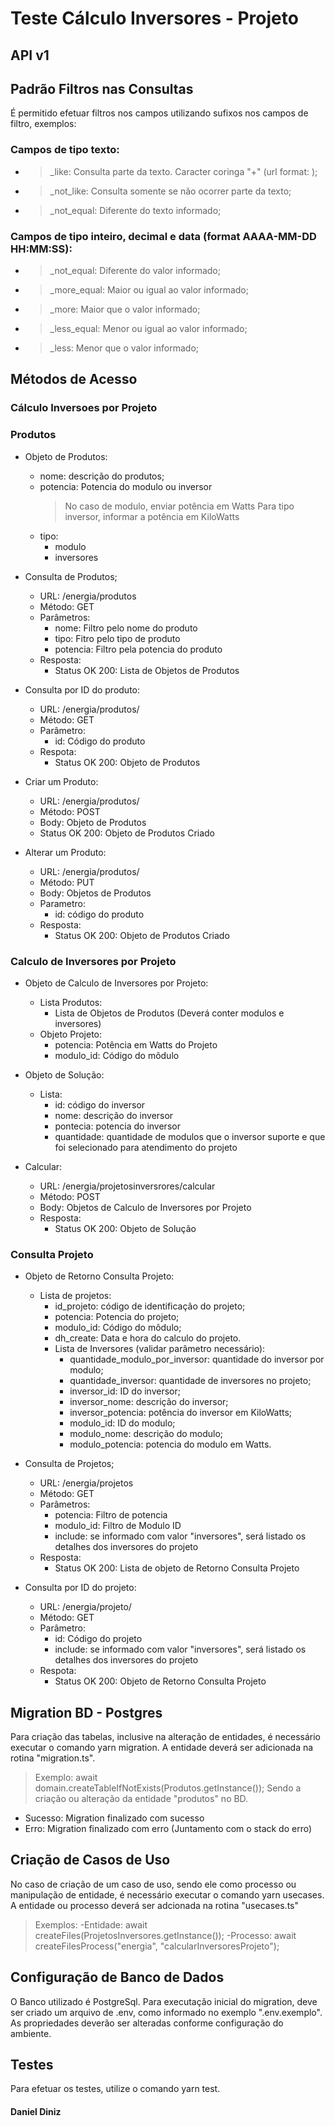 # Teste Cálculo Inversores - Projeto

## API v1 

## Padrão Filtros nas Consultas

É permitido efetuar filtros nos campos utilizando sufixos nos campos de filtro, exemplos:

### Campos de tipo texto:
- > _like: Consulta parte da texto. Caracter coringa "+" (url format: );
- > _not_like: Consulta somente se não ocorrer parte da texto;
- > _not_equal: Diferente do texto informado;

### Campos de tipo inteiro, decimal e data (format AAAA-MM-DD HH:MM:SS):
- > _not_equal: Diferente do valor informado;
- > _more_equal: Maior ou igual ao valor informado;
- > _more: Maior que o valor informado;
- > _less_equal: Menor ou igual ao valor informado;
- > _less: Menor que o valor informado;

## Métodos de Acesso

### Cálculo Inversoes por Projeto

### Produtos
- Objeto de Produtos:
    - nome: descrição do produtos;
    - potencia: Potencia do modulo ou inversor
        > No caso de modulo, enviar potência em Watts
        > Para tipo inversor, informar a potência em KiloWatts    
    - tipo: 
        - modulo
        - inversores

- Consulta de Produtos;
    - URL: /energia/produtos
    - Método: GET
    - Parâmetros:
        - nome: Filtro pelo nome do produto            
        - tipo: Fitro pelo tipo de produto
        - potencia: Filtro pela potencia do produto
    - Resposta: 
        - Status OK 200: Lista de Objetos de Produtos

- Consulta por ID do produto:
    - URL: /energia/produtos/<id>
    - Método: GET
    - Parâmetro:
        - id: Código do produto
    - Respota:
        - Status OK 200: Objeto de Produtos

- Criar um Produto:
    - URL: /energia/produtos/<id>
    - Método: POST
    - Body: Objeto de Produtos
    - Status OK 200: Objeto de Produtos Criado

- Alterar um Produto:
    - URL: /energia/produtos/<id>
    - Método: PUT
    - Body: Objetos de Produtos
    - Parametro: 
        - id: código do produto
    - Resposta:
        - Status OK 200: Objeto de Produtos Criado

### Calculo de Inversores por Projeto
- Objeto de Calculo de Inversores por Projeto:
    - Lista Produtos: 
        - Lista de Objetos de Produtos (Deverá conter modulos e inversores)
    - Objeto Projeto:
        - potencia: Potência em Watts do Projeto
        - modulo_id: Código do môdulo

- Objeto de Solução:
    - Lista:
        - id: código do inversor
        - nome: descrição do inversor
        - pontecia: potencia do inversor
        - quantidade: quantidade de modulos que o inversor suporte e que foi selecionado para atendimento do projeto

- Calcular:
    - URL: /energia/projetosinversrores/calcular
    - Método: POST
    - Body: Objetos de Calculo de Inversores por Projeto
    - Resposta: 
        - Status OK 200: Objeto de Solução

### Consulta Projeto
- Objeto de Retorno Consulta Projeto:
    - Lista de projetos:
        - id_projeto: código de identificação do projeto;
        - potencia: Potencia do projeto;
        - modulo_id: Código do môdulo;
        - dh_create: Data e hora do calculo do projeto.
        - Lista de Inversores (validar parâmetro necessário):
            - quantidade_modulo_por_inversor: quantidade do inversor por modulo;
            - quantidade_inversor: quantidade de inversores no projeto;
            - inversor_id: ID do inversor;
            - inversor_nome: descrição do inversor;
            - inversor_potencia: potência do inversor em KiloWatts;
            - modulo_id: ID do modulo;
            - modulo_nome: descrição do modulo;
            - modulo_potencia: potencia do modulo em Watts.

- Consulta de Projetos;
    - URL: /energia/projetos
    - Método: GET
    - Parâmetros:
        - potencia: Filtro de potencia            
        - modulo_id: Filtro de Modulo ID
        - include: se informado com valor "inversores", será listado os detalhes dos inversores do projeto
    - Resposta: 
        - Status OK 200: Lista de objeto de Retorno Consulta Projeto

- Consulta por ID do projeto:
    - URL: /energia/projeto/<id>
    - Método: GET
    - Parâmetro:
        - id: Código do projeto
        - include: se informado com valor "inversores", será listado os detalhes dos inversores do projeto
    - Respota:
        - Status OK 200: Objeto de Retorno Consulta Projeto

## Migration BD - Postgres

Para criação das tabelas, inclusive na alteração de entidades, é necessário executar o comando yarn migration.
A entidade deverá ser adicionada na rotina "migration.ts".

> Exemplo: await domain.createTableIfNotExists(Produtos.getInstance());
> Sendo a criação ou alteração da entidade "produtos" no BD.

 - Sucesso: Migration finalizado com sucesso
 - Erro: Migration finalizado com erro (Juntamento com o stack do erro)

## Criação de Casos de Uso

No caso de criação de um caso de uso, sendo ele como processo ou manipulação de entidade, é necessário executar o comando yarn usecases.
A entidade ou processo deverá ser adcionada na rotina "usecases.ts"

> Exemplos: 
> -Entidade: await createFiles(ProjetosInversores.getInstance());
> -Processo: await createFilesProcess("energia", "calcularInversoresProjeto");

## Configuração de Banco de Dados

O Banco utilizado é PostgreSql.
Para executação inicial do migration, deve ser criado um arquivo de .env, como informado no exemplo ".env.exemplo".
As propriedades deverão ser alteradas conforme configuração do ambiente.

## Testes

Para efetuar os testes, utilize o comando yarn test.

#### Daniel Diniz
